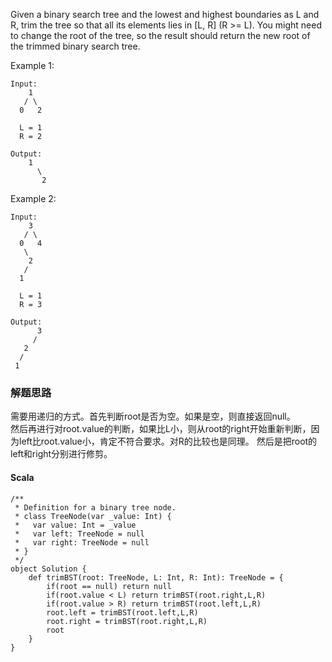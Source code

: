 
Given a binary search tree and the lowest and highest boundaries as L and R, trim the tree so that all its elements lies in [L, R] (R >= L). You might need to change the root of the tree, so the result should return the new root of the trimmed binary search tree.

Example 1:
```
Input: 
    1
   / \
  0   2

  L = 1
  R = 2

Output: 
    1
      \
       2
```       
Example 2:
```
Input: 
    3
   / \
  0   4
   \
    2
   /
  1

  L = 1
  R = 3

Output: 
      3
     / 
   2   
  /
 1
```



### 解题思路
需要用递归的方式。首先判断root是否为空。如果是空，则直接返回null。  
然后再进行对root.value的判断，如果比L小，则从root的right开始重新判断，因为left比root.value小，肯定不符合要求。对R的比较也是同理。
然后是把root的left和right分别进行修剪。
#### Scala
```
/**
 * Definition for a binary tree node.
 * class TreeNode(var _value: Int) {
 *   var value: Int = _value
 *   var left: TreeNode = null
 *   var right: TreeNode = null
 * }
 */
object Solution {
    def trimBST(root: TreeNode, L: Int, R: Int): TreeNode = {
        if(root == null) return null
        if(root.value < L) return trimBST(root.right,L,R)
        if(root.value > R) return trimBST(root.left,L,R)
        root.left = trimBST(root.left,L,R)
        root.right = trimBST(root.right,L,R)
        root
    }
}
```
